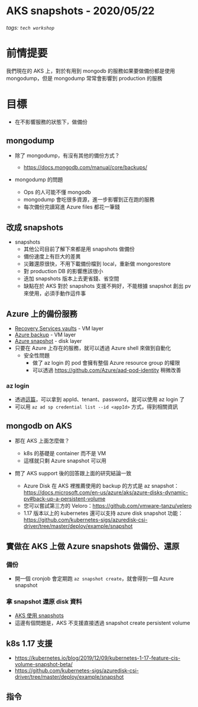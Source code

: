 AKS snapshots - 2020/05/22
===

###### tags: `tech workshop`

# 前情提要

我們現在的 AKS 上，對於有用到 mongodb 的服務如果要做備份都是使用 mongodump，但是 mongodump 常常會影響到 production 的服務

# 目標

- 在不影響服務的狀態下，做備份

## mongodump

- 除了 mongodump，有沒有其他的備份方式？
    - https://docs.mongodb.com/manual/core/backups/

- mongodump 的問題
    - Ops 的人可能不懂 mongodb
    - mongodump 會吃很多資源，進一步影響到正在跑的服務
    - 每次備份完讀寫進 Azure files 都花一筆錢

## 改成 snapshots

- snapshots
    - 其他公司目前了解下來都是用 snapshots 做備份
    - 備份速度上有巨大的差異
    - 災難還原很快，不用下載備份檔到 local，重新做 mongorestore
    - 對 production DB 的影響應該很小
    - 迭加 snapshots 版本上去更省錢、省空間
    - 缺點在於 AKS 對於 snapshots 支援不夠好，不能根據 snapshot 創出 pv 來使用，必須手動作這件事


## Azure 上的備份服務

- [Recovery Services vaults](https://docs.microsoft.com/zh-tw/azure/backup/backup-azure-recovery-services-vault-overview) - VM layer
- [Azure backup](https://docs.microsoft.com/zh-tw/azure/backup/backup-azure-vms-introduction) - VM layer
- [Azure snapshot](https://docs.microsoft.com/zh-tw/azure/virtual-machines/windows/snapshot-copy-managed-disk) - disk layer
- 只要在 Azure 上存在的服務，就可以透過 Azure shell 來做到自動化
    - 安全性問題
        - 做了 az login 的 pod 會擁有整個 Azure resource group 的權限
        - 可以透過 https://github.com/Azure/aad-pod-identity 稍微改善

### az login

- 透過[這篇](https://docs.microsoft.com/zh-tw/cli/azure/create-an-azure-service-principal-azure-cli)，可以拿到 appId、tenant、password，就可以使用 az login 了
- 可以用 `az ad sp credential list --id <appId>` 方式，得到相關資訊

## mongodb on AKS

- 那在 AKS 上面怎麼做？
    - k8s 的基礎是 container 而不是 VM
    - 這樣就只剩 Azure snapshot 可以用

- 問了 AKS support 後的回答跟上面的研究結論一致
    - Azure Disk 在 AKS 裡推薦使用的 backup 的方式是 az snapshot：https://docs.microsoft.com/en-us/azure/aks/azure-disks-dynamic-pv#back-up-a-persistent-volume
    - 您可以嘗試第三方的 Veloro：https://github.com/vmware-tanzu/velero
    - 1.17 版本以上的 kubernetes 還可以支持 azure disk snapshot 功能：https://github.com/kubernetes-sigs/azuredisk-csi-driver/tree/master/deploy/example/snapshot
 

## 實做在 AKS 上做 Azure snapshots 做備份、還原

### 備份

- 開一個 cronjob 會定期跑 `az snapshot create`，就會得到一個 Azure snapshot

### 拿 snapshot 還原 disk 資料

- [AKS 使用 snapshots](https://github.com/MicrosoftDocs/azure-docs/blob/master/articles/aks/azure-disks-dynamic-pv.md)
- 這邊有個問題是，AKS 不支援直接透過 snapshot create persistent volume

## k8s 1.17 支援

- https://kubernetes.io/blog/2019/12/09/kubernetes-1-17-feature-cis-volume-snapshot-beta/
- https://github.com/kubernetes-sigs/azuredisk-csi-driver/tree/master/deploy/example/snapshot

## 指令

